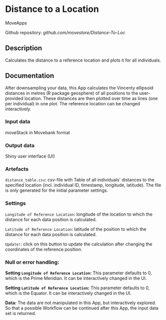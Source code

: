 # Distance to a Location

MoveApps

Github repository: *github.com/movestore/Distance-To-Loc*


## Description
Calculates the distance to a reference location and plots it for all individuals.

## Documentation
After downsampling your data, this App calculates the Vincenty ellipsoid distances in metres (R package geosphere) of all positions to the user-provided location. These distances are then plotted over time as lines (one per individual) in one plot. The reference location can be changed interactively.

### Input data
moveStack in Movebank format

### Output data
Shiny user interface (UI)

### Artefacts
`distance_table.csv`: csv-file with Table of all individuals' distances to the specified location (incl. individual ID, timestamp, longitude, latitude). The file is only generated for the initial parameter settings.

### Settings 
`Longitude of Reference Location`: longitude of the location to which the distance for each data position is calculated.

`Latitude of Reference Location`: latitude of the position to which the distance for each data position is calculated.

`Update!`: click on this button to update the calculation after changing the coordinates of the reference position.

### Null or error handling:
**Setting `Longitude of Reference Location`:** This parameter defaults to 0, which is the Prime Meridian. It can be interactively changed in the UI.

**Setting `Latitude of Reference Location`:** This parameter defaults to 0, which is the Equator. It can be interactively changed in the UI.

**Data:** The data are not manipulated in this App, but interactively explored. So that a possible Workflow can be continued after this App, the input data set is returned.

